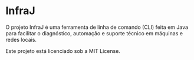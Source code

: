 # InfraJ

O projeto InfraJ é uma ferramenta de linha de comando (CLI) feita em Java para facilitar o diagnóstico, automação e suporte técnico em máquinas e redes locais.

Este projeto está licenciado sob a MIT License. 

